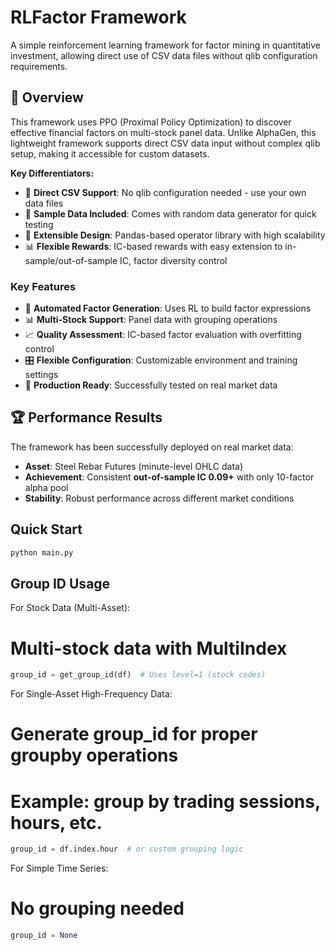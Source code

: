 
# RLFactor Framework

A simple reinforcement learning framework for factor mining in quantitative investment, allowing direct use of CSV data files without qlib configuration requirements.

## 🎯 Overview

This framework uses PPO (Proximal Policy Optimization) to discover effective financial factors on multi-stock panel data. Unlike AlphaGen, this lightweight framework supports direct CSV data input without complex qlib setup, making it accessible for custom datasets.

**Key Differentiators:**
- 📁 **Direct CSV Support**: No qlib configuration needed - use your own data files
- 🎲 **Sample Data Included**: Comes with random data generator for quick testing
- 🔧 **Extensible Design**: Pandas-based operator library with high scalability
- 📊 **Flexible Rewards**: IC-based rewards with easy extension to in-sample/out-of-sample IC, factor diversity control

### Key Features

- 🤖 **Automated Factor Generation**: Uses RL to build factor expressions
- 📊 **Multi-Stock Support**: Panel data with grouping operations
- 📈 **Quality Assessment**: IC-based factor evaluation with overfitting control
- 🎛️ **Flexible Configuration**: Customizable environment and training settings
- 💼 **Production Ready**: Successfully tested on real market data

## 🏆 Performance Results

The framework has been successfully deployed on real market data:
- **Asset**: Steel Rebar Futures (minute-level OHLC data)
- **Achievement**: Consistent **out-of-sample IC 0.09+** with only 10-factor alpha pool
- **Stability**: Robust performance across different market conditions

## Quick Start

```bash
python main.py
```

## Group ID Usage
For Stock Data (Multi-Asset):
# Multi-stock data with MultiIndex
```python
group_id = get_group_id(df)  # Uses level=1 (stock codes)
```
For Single-Asset High-Frequency Data:
# Generate group_id for proper groupby operations
# Example: group by trading sessions, hours, etc.
```python
group_id = df.index.hour  # or custom grouping logic
```
For Simple Time Series:
# No grouping needed
```python
group_id = None
```

